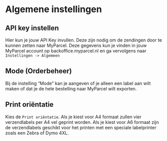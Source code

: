 # Algemene instellingen

## API key instellen

Hier kun je jouw API Key invullen. Deze zijn nodig om de zendingen door te
kunnen zetten naar MyParcel. Deze gegevens kun je vinden in jouw MyParcel
account op backoffice.myparcel.nl en ga vervolgens naar
`Instellingen -> Algemeen`

<MPImg src="/documentation/magento/magento-api-key.png" alt="Magento api-key" />

## Mode (Orderbeheer)

Bij de instelling “Mode” kan je aangeven of je alleen een label aan wilt maken
of dat je de hele bestelling naar MyParcel wilt exporten.

<MPImg src="/documentation/magento/magento-pps-instelling.png" alt="Magento pps instelling" />

## Print oriëntatie

Kies de `Print oriëntatie`. Als je kiest voor A4 formaat zullen vier verzendlabels
per A4 vel geprint worden. Als je kiest voor A6 formaat zijn de verzendlabels
geschikt voor het printen met een speciale labelprinter zoals een Zebra of Dymo
4XL.

<MPImg src="/documentation/magento/magento-print-opties.png" alt="Magento print opties" />
